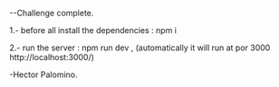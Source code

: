 --Challenge complete.


1.- before all install the dependencies     :  npm i

2.- run the server                          :  npm run dev , (automatically it will run at por 3000  http://localhost:3000/)

-Hector Palomino.